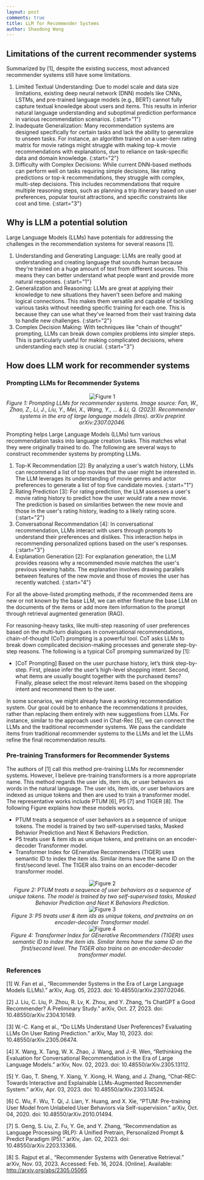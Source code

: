 ```yaml
---
layout: post
comments: true
title: LLM for Recommender Systems
author: Shaodong Wang
---
```


## Limitations of the current recommender systems
Summarized by \[1\], despite the existing success, most advanced recommender systems still have some limitations.

1.	Limited Textual Understanding: Due to model scale and data size limitations, existing deep neural network (DNN) models like CNNs, LSTMs, and pre-trained language models (e.g., BERT) cannot fully capture textual knowledge about users and items. This results in inferior natural language understanding and suboptimal prediction performance in various recommendation scenarios.
{:start="1"}
2.	Inadequate Generalization: Many recommendation systems are designed specifically for certain tasks and lack the ability to generalize to unseen tasks. For instance, an algorithm trained on a user-item rating matrix for movie ratings might struggle with making top-k movie recommendations with explanations, due to reliance on task-specific data and domain knowledge.
{:start="2"}
3.	Difficulty with Complex Decisions: While current DNN-based methods can perform well on tasks requiring simple decisions, like rating predictions or top-k recommendations, they struggle with complex, multi-step decisions. This includes recommendations that require multiple reasoning steps, such as planning a trip itinerary based on user preferences, popular tourist attractions, and specific constraints like cost and time.
{:start="3"}

## Why is LLM a potential solution
Large Language Models (LLMs) have potentials for addressing the challenges in the recommendation systems for several reasons \[1\]. 

1.	Understanding and Generating Language: LLMs are really good at understanding and creating language that sounds human because they're trained on a huge amount of text from different sources. This means they can better understand what people want and provide more natural responses.
{:start="1"}
2.	Generalization and Reasoning: LLMs are great at applying their knowledge to new situations they haven't seen before and making logical connections. This makes them versatile and capable of tackling various tasks without needing specific training for each one. This is because they can use what they've learned from their vast training data to handle new challenges.
{:start="2"}
3.	Complex Decision Making: With techniques like "chain of thought" prompting, LLMs can break down complex problems into simpler steps. This is particularly useful for making complicated decisions, where understanding each step is crucial.
{:start="3"}

## How does LLM work for recommender systems

### Prompting LLMs for Recommender Systems

<div style="text-align: center">
  <img src="{{ site.url }}{{ site.baseurl }}/assets/images/llm4recsys/prompting.png" 
  alt="Figure 1">
  <figcaption><em>Figure 1: Prompting LLMs for recommender systems. Image source: Fan, W., Zhao, Z., Li, J., Liu, Y., Mei, X., Wang, Y., ... & Li, Q. (2023). Recommender systems in the era of large language models (llms). arXiv preprint arXiv:2307.02046.</em></figcaption>
</div>

Prompting helps Large Language Models (LLMs) turn various recommendation tasks into language creation tasks. This matches what they were originally trained to do. The following are several ways to construct recommender systems by prompting LLMs. 

1.	Top-K Recommendation \[2\]: By analyzing a user's watch history, LLMs can recommend a list of top movies that the user might be interested in. The LLM leverages its understanding of movie genres and actor preferences to generate a list of top five candidate movies.
{:start="1"}
2.	Rating Prediction \[3\]: For rating prediction, the LLM assesses a user's movie rating history to predict how the user would rate a new movie. The prediction is based on similarities between the new movie and those in the user's rating history, leading to a likely rating score.
{:start="2"}
3.	Conversational Recommendation \[4\]: In conversational recommendation, LLMs interact with users through prompts to understand their preferences and dislikes. This interaction helps in recommending personalized options based on the user's responses.
{:start="3"}
4.	Explanation Generation \[2\]: For explanation generation, the LLM provides reasons why a recommended movie matches the user's previous viewing habits. The explanation involves drawing parallels between features of the new movie and those of movies the user has recently watched.
{:start="4"}

For all the above-listed prompting methods, if the recommended items are new or not known by the base LLM, we can either finetune the base LLM on the documents of the items or add more item information to the prompt through retrieval augmented generation (RAG). 

For reasoning-heavy tasks, like multi-step reasoning of user preferences based on the multi-turn dialogues in conversational recommendations, chain-of-thought (CoT) prompting is a powerful tool. CoT asks LLMs to break down complicated decision-making processes and generate step-by-step reasons. The following is a typical CoT promping summarized by \[1\]:
-	\[CoT Prompting\] Based on the user purchase history, let’s think step-by-step. First, please infer the user’s high-level shopping intent. Second, what items are usually bought together with the purchased items? Finally, please select the most relevant items based on the shopping intent and recommend them to the user.


In some scenarios, we might already have a working recommendation system. Our goal could be to enhance the recommendations it provides, rather than replacing them entirely with new suggestions from LLMs. For instance, similar to the approach used in Chat-Rec \[5\], we can connect the LLMs and the traditional recommender systems. We pass the candidate items from traditional recommender systems to the LLMs and let the LLMs refine the final recommendation results. 



### Pre-training Transformers for Recommender Systems
The authors of \[1\] call this method pre-training LLMs for recommender systems. However, I believe pre-training transformers is a more appropriate name. This method regards the user ids, item ids, or user behaviors as words in the natural language. The user ids, item ids, or user behaviors are indexed as unique tokens and then are used to train a transformer model. The representative works include PTUM \[6\], P5 \[7\] and TIGER \[8\]. The following Figure explains how these models works.
- PTUM treats a sequence of user behaviors as a sequence of unique tokens. The model is trained by two self-supervised tasks, Masked Behavior Prediction and Next K Behaviors Prediction.
- P5 treats user & item ids as unique tokens, and pretrains on an encoder-decoder Transformer model.
- Transformer Index for GEnerative Recommenders (TIGER) uses semantic ID to index the item ids. Similar items have the same ID on the first/second level. The TIGER also trains on an encoder-decoder transformer model.

<div style="text-align: center">
  <img src="{{ site.url }}{{ site.baseurl }}/assets/images/llm4recsys/ptum.png" 
  alt="Figure 2">
  <figcaption><em>Figure 2: PTUM treats a sequence of user behaviors as a sequence of unique tokens. The model is trained by two self-supervised tasks, Masked Behavior Prediction and Next K Behaviors Prediction. </em></figcaption>
</div>

<div style="text-align: center">
  <img src="{{ site.url }}{{ site.baseurl }}/assets/images/llm4recsys/p5.png" 
  alt="Figure 3">
  <figcaption><em>Figure 3: P5 treats user & item ids as unique tokens, and pretrains on an encoder-decoder Transformer model.  </em></figcaption>
</div>

<div style="text-align: center">
  <img src="{{ site.url }}{{ site.baseurl }}/assets/images/llm4recsys/TIGER.png" 
  alt="Figure 4">
  <figcaption><em>Figure 4: Transformer Index for GEnerative Recommenders (TIGER) uses semantic ID to index the item ids. Similar items have the same ID on the first/second level. The TIGER also trains on an encoder-decoder transformer model. </em></figcaption>
</div>

### References

\[1\]	W. Fan et al., “Recommender Systems in the Era of Large Language Models (LLMs).” arXiv, Aug. 05, 2023. doi: 10.48550/arXiv.2307.02046.

\[2\]	J. Liu, C. Liu, P. Zhou, R. Lv, K. Zhou, and Y. Zhang, “Is ChatGPT a Good Recommender? A Preliminary Study.” arXiv, Oct. 27, 2023. doi: 10.48550/arXiv.2304.10149.

\[3\]	W.-C. Kang et al., “Do LLMs Understand User Preferences? Evaluating LLMs On User Rating Prediction.” arXiv, May 10, 2023. doi: 10.48550/arXiv.2305.06474.

\[4\]	X. Wang, X. Tang, W. X. Zhao, J. Wang, and J.-R. Wen, “Rethinking the Evaluation for Conversational Recommendation in the Era of Large Language Models.” arXiv, Nov. 02, 2023. doi: 10.48550/arXiv.2305.13112.

\[5\]	Y. Gao, T. Sheng, Y. Xiang, Y. Xiong, H. Wang, and J. Zhang, “Chat-REC: Towards Interactive and Explainable LLMs-Augmented Recommender System.” arXiv, Apr. 03, 2023. doi: 10.48550/arXiv.2303.14524.

\[6\]	C. Wu, F. Wu, T. Qi, J. Lian, Y. Huang, and X. Xie, “PTUM: Pre-training User Model from Unlabeled User Behaviors via Self-supervision.” arXiv, Oct. 04, 2020. doi: 10.48550/arXiv.2010.01494.

\[7\]	S. Geng, S. Liu, Z. Fu, Y. Ge, and Y. Zhang, “Recommendation as Language Processing (RLP): A Unified Pretrain, Personalized Prompt & Predict Paradigm (P5).” arXiv, Jan. 02, 2023. doi: 10.48550/arXiv.2203.13366.

\[8\]	S. Rajput et al., “Recommender Systems with Generative Retrieval.” arXiv, Nov. 03, 2023. Accessed: Feb. 16, 2024. \[Online\]. Available: http://arxiv.org/abs/2305.05065


